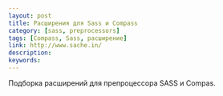 ```yaml
---
layout: post
title: Расширения для Sass и Compass
category: [sass, preprocessors]
tags: [Compass, Sass, расширение]
link: http://www.sache.in/
description:
keywords:
---
```


<p>Подборка расширений для препроцессора SASS и Compas.</p>
